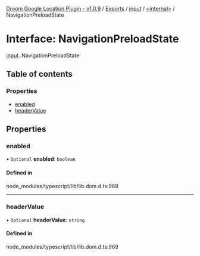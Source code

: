 [Droom Google Location Plugin - v1.0.9](../README.md) / [Exports](../modules.md) / [input](../modules/input.md) / [<internal\>](../modules/input._internal_.md) / NavigationPreloadState

# Interface: NavigationPreloadState

[input](../modules/input.md).[<internal>](../modules/input._internal_.md).NavigationPreloadState

## Table of contents

### Properties

- [enabled](input._internal_.NavigationPreloadState.md#enabled)
- [headerValue](input._internal_.NavigationPreloadState.md#headervalue)

## Properties

### enabled

• `Optional` **enabled**: `boolean`

#### Defined in

node_modules/typescript/lib/lib.dom.d.ts:968

___

### headerValue

• `Optional` **headerValue**: `string`

#### Defined in

node_modules/typescript/lib/lib.dom.d.ts:969
